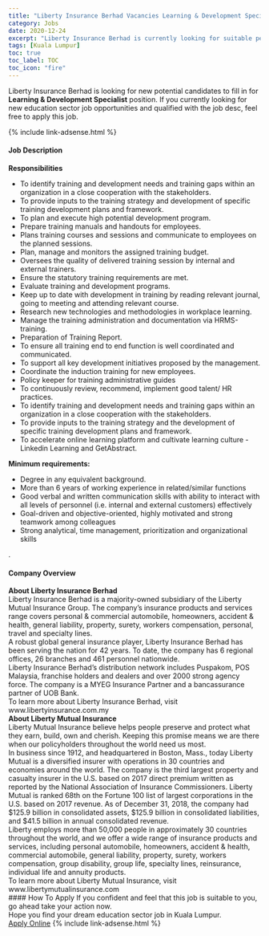 ```yaml
---
title: "Liberty Insurance Berhad Vacancies Learning & Development Specialist" 
category: Jobs 
date: 2020-12-24 
excerpt: "Liberty Insurance Berhad is currently looking for suitable person to fill in the Learning & Development Specialist which positioned at Kuala Lumpur" 
tags: [Kuala Lumpur] 
toc: true 
toc_label: TOC 
toc_icon: "fire" 
--- 
```


<p>Liberty Insurance Berhad is looking for new potential candidates to fill in for <b>Learning & Development Specialist</b> position. If you currently looking for new education sector job opportunities and qualified with the job desc, feel free to apply this job.
</p>{% include link-adsense.html %} 
 <div><div><div><h4>Job Description</h4></div></div><div><div><span><div><p><strong>Responsibilities</strong></p><ul><li>To identify training and development needs and training gaps within an organization in a close cooperation with the stakeholders.</li><li>To provide inputs to the training strategy and development of specific training development plans and framework.</li><li>To plan and execute high potential development program.</li><li>Prepare training manuals and handouts for employees.</li><li>Plans training courses and sessions and communicate to employees on the planned sessions.</li><li>Plan, manage and monitors the assigned training budget.</li><li>Oversees the quality of delivered training session by internal and external trainers.</li><li>Ensure the statutory training requirements are met.</li><li>Evaluate training and development programs.</li><li>Keep up to date with development in training by reading relevant journal, going to meeting and attending relevant course.</li><li>Research new technologies and methodologies in workplace learning.</li><li>Manage the training administration and documentation via HRMS-training.</li><li>Preparation of Training Report.</li><li>To ensure all training end to end function is well coordinated and communicated.</li><li>To support all key development initiatives proposed by the management.</li><li>Coordinate the induction training for new employees.</li><li>Policy keeper for training administrative guides</li><li>To continuously review, recommend, implement good talent/ HR practices.</li><li>To identify training and development needs and training gaps within an organization in a close cooperation with the stakeholders.</li><li>To provide inputs to the training strategy and the development of specific training development plans and framework.</li><li>To accelerate online learning platform and cultivate learning culture - Linkedin Learning and GetAbstract.</li></ul><p><strong>Minimum requirements:</strong></p><ul><li>Degree in any equivalent background.</li><li>More than 6 years of working experience in related/similar functions</li><li>Good verbal and written communication skills with ability to interact with all levels of personnel (i.e. internal and external customers) effectively</li><li>Goal-driven and objective-oriented, highly motivated and strong teamwork among colleagues</li><li>Strong analytical, time management, prioritization and organizational skills&#160;</li></ul><p>.</p></div></span></div></div></div> 
<div><div><div><h4>Company Overview</h4></div></div><div><div><span><div><div>
<div>
<div><strong>About Liberty Insurance Berhad</strong></div>
<div>Liberty Insurance Berhad is a majority-owned subsidiary of the Liberty Mutual Insurance Group. The company&#8217;s insurance products and services range covers personal &amp; commercial automobile, homeowners, accident &amp; health, general liability, property, surety, workers compensation, personal, travel and specialty lines.</div>
<div>A robust global general insurance player, Liberty Insurance Berhad has been serving the nation for 42 years. To date, the company has 6 regional offices, 26 branches and 461 personnel nationwide.</div>
<div>Liberty Insurance Berhad&#8217;s distribution network includes Puspakom, POS Malaysia, franchise holders and dealers and over 2000 strong agency force. The company is a MYEG Insurance Partner and a bancassurance partner of UOB Bank.</div>
<div>To learn more about Liberty Insurance Berhad, visit www.libertyinsurance.com.my</div>
<div><strong>About Liberty Mutual Insurance</strong></div>
<div>Liberty Mutual Insurance believe helps people preserve and protect what they earn, build, own and cherish. Keeping this promise means we are there when our policyholders throughout the world need us most.</div>
<div>In business since 1912, and headquartered in Boston, Mass., today Liberty Mutual is a diversified insurer with operations in 30 countries and economies around the world. The company is the third largest property and casualty insurer in the U.S. based on 2017 direct premium written as reported by the National Association of Insurance Commissioners. Liberty Mutual is ranked 68th on the Fortune 100 list of largest corporations in the U.S. based on 2017 revenue. As of December 31, 2018, the company had $125.9 billion in consolidated assets, $125.9 billion in consolidated liabilities, and $41.5 billion in annual consolidated revenue.</div>
<div>Liberty employs more than 50,000 people in approximately 30 countries throughout the world, and we offer a wide range of insurance products and services, including personal automobile, homeowners, accident &amp; health, commercial automobile, general liability, property, surety, workers compensation, group disability, group life, specialty lines, reinsurance, individual life and annuity products.</div>
<div>To learn more about Liberty Mutual Insurance, visit www.libertymutualinsurance.com</div>
</div>
</div></div></span></div></div></div> 
#### How To Apply 
If you confident and feel that this job is suitable to you, go ahead take your action now. <br/> 
Hope you find your dream education sector job in Kuala Lumpur. <br/> 
<a href="https://www.jobstreet.com.my/en/job/learning-development-specialist-4449152?jobId=jobstreet-my-job-4449152&sectionRank=24&token=0~5eaa494b-1720-4b23-8b84-50f5194e8046&fr=SRP%20View%20In%20New%20Ta" class="btn btn--info" target="_blank" rel="nofollow noopenner">Apply Online</a> 
{% include link-adsense.html %} 